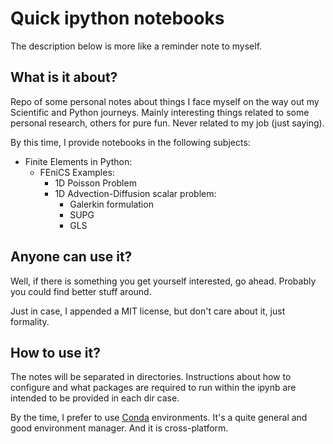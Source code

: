# Quick ipython notebooks

The description below is more like a reminder note to myself.

## What is it about?

Repo of some personal notes about things I face myself on the way out my Scientific and Python journeys. Mainly interesting things related to some personal research, others for pure fun. Never related to my job (just saying).

By this time, I provide notebooks in the following subjects:

* Finite Elements in Python:
  - FEniCS Examples:
    - 1D Poisson Problem
    - 1D Advection-Diffusion scalar problem:
      - Galerkin formulation
      - SUPG
      - GLS

## Anyone can use it?

Well, if there is something you get yourself interested, go ahead. Probably you could find better stuff around.

Just in case, I appended a MIT license, but don't care about it, just formality.

## How to use it?

The notes will be separated in directories. Instructions about how to configure and what packages are required to run within the ipynb are intended to be provided in each dir case.

By the time, I prefer to use [Conda](https://conda.io/docs/) environments. It's a quite general and good environment manager. And it is cross-platform.
